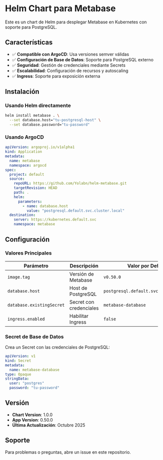 # Helm Chart para Metabase

Este es un chart de Helm para desplegar Metabase en Kubernetes con soporte para PostgreSQL.

## Características

- ✅ **Compatible con ArgoCD**: Usa versiones semver válidas
- ✅ **Configuración de Base de Datos**: Soporte para PostgreSQL externo
- ✅ **Seguridad**: Gestión de credenciales mediante Secrets
- ✅ **Escalabilidad**: Configuración de recursos y autoscaling
- ✅ **Ingress**: Soporte para exposición externa

## Instalación

### Usando Helm directamente

```bash
helm install metabase . \
  --set database.host="tu-postgresql-host" \
  --set database.password="tu-password"
```

### Usando ArgoCD

```yaml
apiVersion: argoproj.io/v1alpha1
kind: Application
metadata:
  name: metabase
  namespace: argocd
spec:
  project: default
  source:
    repoURL: https://github.com/Yolabn/helm-metabase.git
    targetRevision: HEAD
    path: .
    helm:
      parameters:
        - name: database.host
          value: "postgresql.default.svc.cluster.local"
  destination:
    server: https://kubernetes.default.svc
    namespace: metabase
```

## Configuración

### Valores Principales

| Parámetro | Descripción | Valor por Defecto |
|-----------|-------------|-------------------|
| `image.tag` | Versión de Metabase | `v0.50.0` |
| `database.host` | Host de PostgreSQL | `postgresql.default.svc.cluster.local` |
| `database.existingSecret` | Secret con credenciales | `metabase-database` |
| `ingress.enabled` | Habilitar Ingress | `false` |

### Secret de Base de Datos

Crea un Secret con las credenciales de PostgreSQL:

```yaml
apiVersion: v1
kind: Secret
metadata:
  name: metabase-database
type: Opaque
stringData:
  user: "postgres"
  password: "tu-password"
```

## Versión

- **Chart Version**: 1.0.0
- **App Version**: 0.50.0
- **Última Actualización**: Octubre 2025

## Soporte

Para problemas o preguntas, abre un issue en este repositorio.
